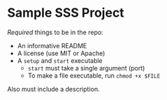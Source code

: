 # Sample SSS Project

*Required* things to be in the repo:

- An informative README
- A license (use MIT or Apache)
- A `setup` and `start` executable
  - `start` must take a single argument (port)
  - To make a file executable, run `chmod +x $FILE`

Also must include a description.